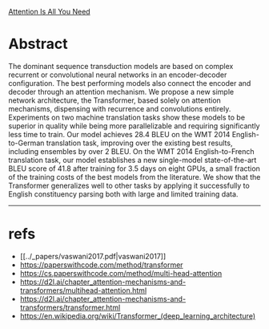 [Attention Is All You Need](https://arxiv.org/abs/1706.03762)

# Abstract
The dominant sequence transduction models are based on complex recurrent or convolutional neural networks in an encoder-decoder configuration. The best performing models also connect the encoder and decoder through an attention mechanism. We propose a new simple network architecture, the Transformer, based solely on attention mechanisms, dispensing with recurrence and convolutions entirely. Experiments on two machine translation tasks show these models to be superior in quality while being more parallelizable and requiring significantly less time to train. Our model achieves 28.4 BLEU on the WMT 2014 English-to-German translation task, improving over the existing best results, including ensembles by over 2 BLEU. On the WMT 2014 English-to-French translation task, our model establishes a new single-model state-of-the-art BLEU score of 41.8 after training for 3.5 days on eight GPUs, a small fraction of the training costs of the best models from the literature. We show that the Transformer generalizes well to other tasks by applying it successfully to English constituency parsing both with large and limited training data.

---


# refs
- [[../_papers/vaswani2017.pdf|vaswani2017]]
- https://paperswithcode.com/method/transformer
- https://cs.paperswithcode.com/method/multi-head-attention
- https://d2l.ai/chapter_attention-mechanisms-and-transformers/multihead-attention.html
- https://d2l.ai/chapter_attention-mechanisms-and-transformers/transformer.html
- https://en.wikipedia.org/wiki/Transformer_(deep_learning_architecture)
